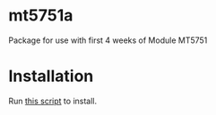 # mt5751a
Package for use with first 4 weeks of Module MT5751

# Installation
Run <a href="https://github.com/david-borchers/mt5751a/blob/master/inst/installscript.R" rel="nofollow">this script</a> to install.
